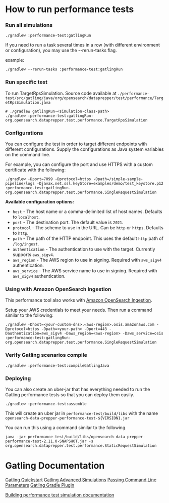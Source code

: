 # How to run performance tests

### Run all simulations
```shell
./gradlew :performance-test:gatlingRun
```

If you need to run a task several times in a row (with different environment or configuration), you may use the --rerun-tasks flag.

example:

```shell
./gradlew --rerun-tasks :performance-test:gatlingRun
```

### Run specific test

To run TargetRpsSimulation. Source code available at `./performance-test/src/gatling/java/org/opensearch/dataprepper/test/performance/TargetRpsSimulation.java`

```shell
# ./gradlew gatlingRun-<simulation-class-path>
./gradlew :performance-test:gatlingRun-org.opensearch.dataprepper.test.performance.TargetRpsSimulation
```

### Configurations

You can configure the test in order to target different endpoints with different configurations.
Supply the configurations as Java system variables on the command line.

For example, you can configure the port and use HTTPS with a custom certificate with the following:

```
./gradlew -Dport=7099 -Dprotocol=https -Dpath=/simple-sample-pipeline/logs -Djavax.net.ssl.keyStore=examples/demo/test_keystore.p12 :performance-test:gatlingRun-org.opensearch.dataprepper.test.performance.SingleRequestSimulation
```

**Available configuration options:**

* `host` - The host name or a comma-delimited list of host names. Defaults to `localhost`.
* `port` - The destination port. The default value is `2021`.
* `protocol` - The scheme to use in the URL. Can be `http` or `https`. Defaults to `http`.
* `path` - The path of the HTTP endpoint. This uses the default `http` path of `/log/ingest`.
* `authentication` - The authentication to use with the target. Currently supports `aws_sigv4`.
* `aws_region` - The AWS region to use in signing. Required with `aws_sigv4` authentication.
* `aws_service` - The AWS service name to use in signing. Required with `aws_sigv4` authentication.


### Using with Amazon OpenSearch Ingestion

This performance tool also works with [Amazon OpenSearch Ingestion](https://docs.aws.amazon.com/opensearch-service/latest/developerguide/ingestion.html).

Setup your AWS credentials to meet your needs. Then run a command similar to the following:

```
./gradlew -Dhost=<your-custom-dns>.<aws-region>.osis.amazonaws.com -Dprotocol=https -Dpath=<your-path> -Dport=443 -Dauthentication=aws_sigv4 -Daws_region=<aws-region> -Daws_service=osis :performance-test:gatlingRun-org.opensearch.dataprepper.test.performance.SingleRequestSimulation
```

### Verify Gatling scenarios compile
```shell
./gradlew :performance-test:compileGatlingJava
```

### Deploying

You can also create an uber-jar that has everything needed to run the Gatling performance tests so that you can
deploy them easily.

```shell
./gradlew :performance-test:assemble
```

This will create an uber jar in `performance-test/build/libs` with the name `opensearch-data-prepper-performance-test-${VERSION}.jar`

You can run this using a command similar to the following.

```shell
java -jar performance-test/build/libs/opensearch-data-prepper-performance-test-2.11.0-SNAPSHOT.jar -s org.opensearch.dataprepper.test.performance.StaticRequestSimulation
```

# Gatling Documentation
[Gatling Quickstart](https://gatling.io/docs/gatling/tutorials/quickstart/)
[Gatling Advanced Simulations](https://gatling.io/docs/gatling/tutorials/advanced/)
[Passing Command Line Parameters](https://gatling.io/docs/gatling/guides/passing_parameters/)
[Gatling Gradle Plugin](https://gatling.io/docs/gatling/reference/current/extensions/gradle_plugin/)

[Building performance test simulation documentation](../docs/simulation_development.md)
